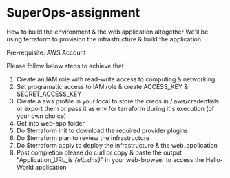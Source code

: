# SuperOps-assignment
How to build the environment & the web application altogether
We'll be using terraform to provision the infrastructure & build the application

Pre-requisite:
  AWS Account

Please follow below steps to achieve that 

1. Create an IAM role with read-write access to computing & networking
2. Set programatic access to IAM role & create ACCESS_KEY & SECRET_ACCESS_KEY
3. Create a aws profile in your local to store the creds in /.aws/credentials or export them or pass it as env for terraform during it's execution (of your own choice)
4. Get into web-app folder
5. Do $terraform init to download the required provider plugins
6. Do $terraform plan to review the infrastructure
7. Do $terraform apply to deploy the infrastructure & the web_application
8. Post completion please do curl or copy & paste the output "Application_URL_is _{elb.dns}_" in your web-browser to access the Hello-World application
